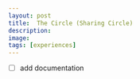 ```yaml
---
layout: post
title:  The Circle (Sharing Circle)
description: 
image:
tags: [experiences]
---
```


- [ ] add documentation